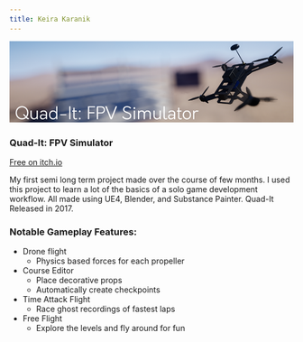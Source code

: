 ```yaml
---
title: Keira Karanik
---
```

[![Itch](img/qdtBanner.png)](https://risenfield.itch.io/quad-it)
### Quad-It: FPV Simulator
[Free on itch.io](https://risenfield.itch.io/quad-it)

My first semi long term project made over the course of few months. I used this project to learn a lot of the basics of a solo game development workflow. All made using UE4, Blender, and Substance Painter. Quad-It Released in 2017.
### Notable Gameplay Features:
* Drone flight
  * Physics based forces for each propeller
* Course Editor
  * Place decorative props
  * Automatically create checkpoints
* Time Attack Flight
  * Race ghost recordings of fastest laps
* Free Flight
  * Explore the levels and fly around for fun
